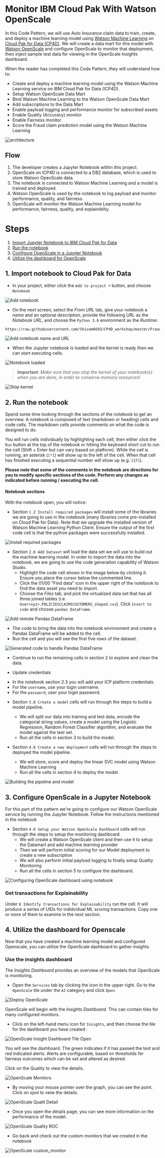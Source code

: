 # Monitor IBM Cloud Pak With Watson OpenScale

In this Code Pattern, we will use Auto Insurance claim data to train, create, and deploy a machine learning model using [Watson Machine Learning](https://www.ibm.com/cloud/machine-learning/) on [Cloud Pak for Data (CP4D)](https://www.ibm.com/analytics/cloud-pak-for-data). We will create a data mart for this model with [Watson OpenScale](https://www.ibm.com/cloud/watson-openscale/) and configure OpenScale to monitor that deployment, then inject sample test data for viewing in the OpenScale Insights dashboard.

When the reader has completed this Code Pattern, they will understand how to:

* Create and deploy a machine learning model using the Watson Machine Learning service on IBM Cloud Pak for Data (ICP4D).
* Setup Watson OpenScale Data Mart
* Bind Watson Machine Learning to the Watson OpenScale Data Mart
* Add subscriptions to the Data Mart
* Enable payload logging and performance monitor for subscribed assets
* Enable Quality (Accuracy) monitor
* Enable Fairness monitor
* Score the Fraud claim prediction model using the Watson Machine Learning


![architecture](doc/source/images/architecture.png)

## Flow

1. The developer creates a Jupyter Notebook within this project.
1. OpenScale on ICP4D is connected to a DB2 database, which is used to store Watson OpenScale data.
1. The notebook is connected to Watson Machine Learning and a model is trained and deployed.
1. Watson OpenScale is used by the notebook to log payload and monitor performance, quality, and fairness.
1. OpenScale will monitor the Watson Machine Learning model for performance, fairness, quality, and explainiblity.


# Steps

1. [Import Jupyter Notebook to IBM Cloud Pak for Data](#1-import-jupyter-notebook)
1. [Run the notebook](#2-run-the-notebook)
1. [Configure OpenScale in a Jupyter Notebook](#3-configure-openscale-in-a-jupyter-notebook)
1. [Utilize the dashboard for OpenScale](#4-utilize-the-dashboard-for-openscale)

## 1. Import notebook to Cloud Pak for Data

* In your project, either click the `Add to project +` button, and choose `Notebook`

![Add notebook](doc/source/images/wml-add-asset.png)

* On the next screen, select the *From URL* tab, give your notebook a *name* and an optional *description*, provide the following URL as the *Notebook URL*, and choose the `Python 3.6` environment as the *Runtime*:

```bash
https://raw.githubusercontent.com/Shivam6693/CP4D_workshop/master/Fraud_claim_use_case/fraud-prediction-model_z1EPe81ZI.ipynb
```

![Add notebook name and URL](doc/source/images/wml-add-name-and-url.png)

* When the Jupyter notebook is loaded and the kernel is ready then we can start executing cells.

![Notebook loaded](doc/source/images/wml-3-notebook-loaded.png)

> **Important**: *Make sure that you stop the kernel of your notebook(s) when you are done, in order to conserve memory resources!*

![Stop kernel](doc/source/images/JupyterStopKernel.png)

## 2. Run the notebook

Spend some time looking through the sections of the notebook to get an overview. A notebook is composed of text (markdown or heading) cells and code cells. The markdown cells provide comments on what the code is designed to do.

You will run cells individually by highlighting each cell, then either click the `Run` button at the top of the notebook or hitting the keyboard short cut to run the cell (Shift + Enter but can vary based on platform). While the cell is running, an asterisk (`[*]`) will show up to the left of the cell. When that cell has finished executing a sequential number will show up (e.g. `[17]`).

**Please note that some of the comments in the notebook are directions for you to modify specific sections of the code. Perform any changes as indicated before running / executing the cell.**

#### Notebook sections

With the notebook open, you will notice:

- Section `1.2 Install required packages` will install some of the libraries we are going to use in the notebook (many libraries come pre-installed on Cloud Pak for Data). Note that we upgrade the installed version of Watson Machine Learning Python Client. Ensure the output of the first code cell is that the python packages were successfully installed.

![Install required packages](doc/source/images/wos-2-install-packages.png)

- Section `2.0 Add Dataset` will load the data set we will use to build out the machine learning model. In order to import the data into the notebook, we are going to use the code generation capability of Watson Studio.
   - Highlight the code cell shown in the image below by clicking it. Ensure you place the cursor below the commented line.
   - Click the 01/00 "Find data" icon in the upper right of the notebook to find the data asset you need to import.
   - Choose the *Files* tab, and pick the virtualized data set that has all three joined tables (i.e. `User<xyz>.POLICIESCLAIMSCUSTOMERS_shaped.csv`). Click `Insert to code` and choose `pandas DataFrame`.

![Add remote Pandas DataFrame](doc/source/images/wml-4-add-dataframe.png)

   - The code to bring the data into the notebook environment and create a Pandas DataFrame will be added to the cell.
   - Run the cell and you will see the first five rows of the dataset.

![Generated code to handle Pandas DataFrame](doc/source/images/wml-5-generated-code-dataframe.png)

   - Continue to run the remaining cells in section 2 to explore and clean the data.

- Update credentials

* In the notebook section 2.3 you will add your ICP platform credentials.
* For the `username`, use your login username.
* For the `password`, user your login password.

- Section `3.0 Create a model` cells will run through the steps to build a model pipeline.
   - We will split our data into training and test data, encode the categorial string values, create a model using the Logistic Regression, Random Forest Classifier algorithm, and evaluate the model against the test set.
   - Run all the cells in section 3 to build the model.

- Section `4.0 Create a new deployment` cells will run through the steps to deployed the model pipeline.
   - We will store, score and deploy the linear SVC model using Watson Machine Learning
   - Run all the cells in section 4 to deploy the model.

![Building the pipeline and model](doc/source/images/wml-6-build-pipeline-and-model.png)


## 3. Configure OpenScale in a Jupyter Notebook

For this part of the pattern we're going to configure our Watson OpenScale service by running the Jupyter Notebook.
Follow the instructions mentioned in the notebook

- Section `4.0 Setup your Watson OpenScale Dashboard` cells will run through the steps to setup the monitoring dashboard.
   - We will create a Watson OpenScale client and then use it to setup the Datamart and add machine learning provider
   - Then we will perform initial scoring for our Model deployment to create a new subscription
   - We will also perform initial payload logging to finally setup Quality Monitoring
   - Run all the cells in section 5 to configure the dashboard.

![Configuring OpenScale dashboard using notebook](doc/source/images/wos-configuration.png)

### Get transactions for Explainability

Under `8 Identify transactions for Explainability` run the cell. It will produce a series of UIDs for indidvidual ML scoring transactions. Copy one or more of them to examine in the next section.

## 4. Utilize the dashboard for Openscale

Now that you have created a machine learning model and configured Openscale, you can utilize the OpenScale dashboard to gather insights.

### Use the insights dashboard

The *Insights Dashboard* provides an overview of the models that OpenScale is monitoring.

* Open the `Services` tab by clicking the icon in the upper right. Go to the `OpenScale` tile under the `AI` category and click `Open`:

![Deploy OpenScale](doc/source/images/aios-deploy-service.png)

OpenScale will begin with the *Insights Dashboard*. This can contain tiles for many configured monitors. 

* Click on the left-hand menu icon for `Insights`, and then choose the tile for the dashboard you have created :

![OpenScale Insight Dashboard Tile Open](doc/source/images/OpenScaleInsightDashTileOpen.png)

You will see the dashboard. The green indicates if it has passed the test and red indicated alerts. Alerts are configurable, based on thresholds for fairness outcomes which can be set and altered as desired.

Click on the Quality to view the details.

![OpenScale Monitors](doc/source/images/OpenScaledashboard.png)

* By moving your mouse pointer over the graph, you can see the point. Click on spot to veiw the details.

![OpenScale Qualit Detail](doc/source/images/OpenScaleQualityDetail.png)


* Once you open the details page, you can see more information on the performance of the model.

![OpenScale Quality ROC](doc/source/images/OpenScaleQualityROC.png)

* Go back and check out the custom monitors that we created in the notebook

![OpenScale custom_monitor](doc/source/images/OpenScalecustom_monitor.png)
